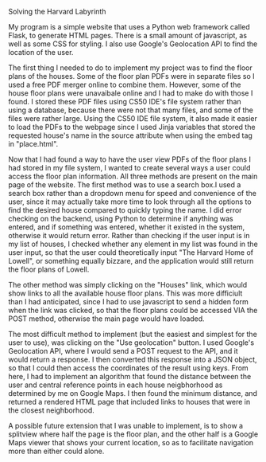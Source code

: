 Solving the Harvard Labyrinth

My program is a simple website that uses a Python web framework called Flask, to generate HTML pages. There is a small
amount of javascript, as well as some CSS for styling. I also use Google's Geolocation API to find the location of the user.

The first thing I needed to do to implement my project was to find the floor plans of the houses. Some of the floor
plan PDFs were in separate files so I used a free PDF merger online to combine them. However, some of the house floor
plans were unavaibale online and I had to make do with those I found. I stored these PDF files using CS50 IDE's file
system rather than using a database, because there were not that many files, and some of the files were rather large.
Using the CS50 IDE file system, it also made it easier to load the PDFs to the webpage since I used Jinja variables
that stored the requested house's name in the source attribute when using the embed tag in "place.html".

Now that I had found a way to have the user view PDFs of the floor plans I had stored in my file system, I wanted to
create several ways a user could access the floor plan information. All three methods are present on the main page of
the website. The first method was to use a search box.I used a search box rather than a dropdown menu for speed and
convenience of the user, since it may actually take more time to look through all the options to find the desired
house compared to quickly typing the name. I did error checking on the backend, using Python to determine if anything
was entered, and if something was entered, whether it existed in the system, otherwise it would return error. Rather
than checking if the user input is in my list of houses, I checked whether any element in my list was found in the
user input, so that the user could theoretically input "The Harvard Home of Lowell", or something equally bizzare,
and the application would still return the floor plans of Lowell.

The other method was simply clicking on the "Houses" link, which would show links to all the available house floor plans.
This was more difficiult than I had anticipated, since I had to use javascript to send a hidden form when the link was clicked,
so that the floor plans could be accessed VIA the POST method, otherwise the main page would have loaded.

The most difficult method to implement (but the easiest and simplest for the user to use), was clicking on the "Use geolocation"
button. I used Google's Geolocation API, where I would send a POST request to the API, and it would return a response. I then
converted this response into a JSON object, so that I could then access the coordinates of the result using keys. From here,
I had to implement an algorithm that found the distance between the user and central reference points in each house neigbhorhood
as determined by me on Google Maps. I then found the minimum distance, and returned a rendered HTML page that included links to
houses that were in the closest neighborhood.

A possible future extension that I was unable to implement, is to show a splitview where half the page is the floor plan, and the
other half is a Google Maps viewer that shows your current location, so as to facilitate navigation more than either could alone.